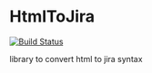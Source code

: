 # HtmlToJira
[![Build Status](https://travis-ci.org/nickel715/HtmlToJira.svg)](https://travis-ci.org/nickel715/HtmlToJira)

library to convert html to jira syntax
